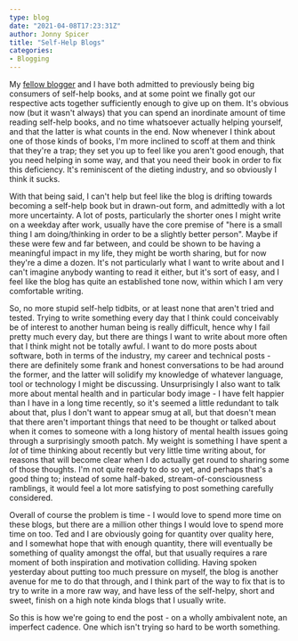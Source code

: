 ```yaml
---
type: blog
date: "2021-04-08T17:23:31Z"
author: Jonny Spicer
title: "Self-Help Blogs"
categories:
- Blogging
---
```

My [fellow blogger](https://tedslocum.com) and I have both admitted to previously being big consumers of self-help books, and at some point we finally got our respective acts together
sufficiently enough to give up on them. It's obvious now (but it wasn't always) that you can spend an inordinate amount of time reading self-help books, and no time whatsoever actually
helping yourself, and that the latter is what counts in the end. Now whenever I think about one of those kinds of books, I'm more inclined to scoff at them and think that they're a
trap; they set you up to feel like you aren't good enough, that you need helping in some way, and that you need their book in order to fix this deficiency. It's reminiscent of the
dieting industry, and so obviously I think it sucks.

With that being said, I can't help but feel like the blog is drifting towards becoming a self-help book but in drawn-out form, and admittedly with a lot more uncertainty. A lot of
posts, particularly the shorter ones I might write on a weekday after work, usually have the core premise of "here is a small thing I am doing/thinking in order to be a slightly better
person". Maybe if these were few and far between, and could be shown to be having a meaningful impact in my life, they might be worth sharing, but for now they're a dime a dozen. It's
not particularly what I want to write about and I can't imagine anybody wanting to read it either, but it's sort of easy, and I feel like the blog has quite an established tone now,
within which I am very comfortable writing.

So, no more stupid self-help tidbits, or at least none that aren't tried and tested. Trying to write something every day that I think could conceivably be of interest to another human
being is really difficult, hence why I fail pretty much every day, but there are things I want to write about more often that I think might not be totally awful. I want to do more
posts about software, both in terms of the industry, my career and technical posts - there are definitely some frank and honest conversations to be had around the former, and the
latter will solidify my knowledge of whatever language, tool or technology I might be discussing. Unsurprisingly I also want to talk more about mental health and in particular body
image - I have felt happier than I have in a long time recently, so it's seemed a little redundant to talk about that, plus I don't want to appear smug at all, but that doesn't mean
that there aren't important things that need to be thought or talked about when it comes to someone with a long history of mental health issues going through a surprisingly smooth
patch. My weight is something I have spent a *lot* of time thinking about recently but very little time writing about, for reasons that will become clear when I do actually get round
to sharing some of those thoughts. I'm not quite ready to do so yet, and perhaps that's a good thing to; instead of some half-baked, stream-of-consciousness ramblings, it would feel
a lot more satisfying to post something carefully considered.

Overall of course the problem is time - I would love to spend more time on these blogs, but there are a million other things I would love to spend more time on too. Ted and I are
obviously going for quantity over quality here, and I somewhat hope that with enough quantity, there will eventually be something of quality amongst the offal, but that usually
requires a rare moment of both inspiration and motivation colliding. Having spoken yesterday about putting too much pressure on myself, the blog is another avenue for me to do that
through, and I think part of the way to fix that is to try to write in a more raw way, and have less of the self-helpy, short and sweet, finish on a high note kinda blogs that I
usually write.

So this is how we're going to end the post - on a wholly ambivalent note, an imperfect cadence. One which isn't trying so hard to be worth something.
